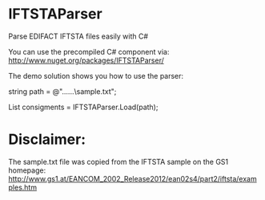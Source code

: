 # IFTSTAParser
Parse EDIFACT IFTSTA files easily with C#

You can use the precompiled C# component via:
http://www.nuget.org/packages/IFTSTAParser/

The demo solution shows you how to use the parser:

  string path = @"..\..\..\sample.txt";

  List<IFTSTAConsigment> consigments = IFTSTAParser.Load(path);


# Disclaimer:
The sample.txt file was copied from the IFTSTA sample on the GS1 homepage:
http://www.gs1.at/EANCOM_2002_Release2012/ean02s4/part2/iftsta/examples.htm
